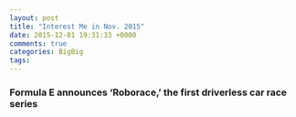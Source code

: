 ```yaml
---
layout: post
title: "Interest Me in Nov. 2015"
date: 2015-12-01 19:31:33 +0000
comments: true
categories: BigBig
tags: 
---
```


### Formula E announces ‘Roborace,’ the first driverless car race series
